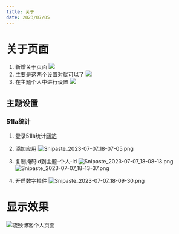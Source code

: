 ```yaml
---
title: 关于
date: 2023/07/05
---
```

# 关于页面
1. 新增关于页面
![](https://cdn.jsdelivr.net/gh/sun0225SUN/hao-docs/assets/images/about1.png)
2. 主要是这两个设置对就可以了
![](https://cdn.jsdelivr.net/gh/sun0225SUN/hao-docs/assets/images/about2.png)
3. 在主题个人中进行设置
![](https://cdn.jsdelivr.net/gh/sun0225SUN/hao-docs/assets/images/about3.png)
## 主题设置
### 51la统计
1. 登录51la统计[网站](https://v6.51.la/)
2. 添加应用
   ![Snipaste_2023-07-07_18-07-05.png](https://shyblog.oss-cn-beijing.aliyuncs.com/img/Snipaste_2023-07-07_18-07-05.png)
3. 复制掩码id到主题-个人-id
   ![Snipaste_2023-07-07_18-08-13.png](https://shyblog.oss-cn-beijing.aliyuncs.com/img/Snipaste_2023-07-07_18-08-13.png)
   ![Snipaste_2023-07-07_18-13-37.png](https://shyblog.oss-cn-beijing.aliyuncs.com/img/Snipaste_2023-07-07_18-13-37.png)

4. 开启数字挂件
   ![Snipaste_2023-07-07_18-09-30.png](https://shyblog.oss-cn-beijing.aliyuncs.com/img/Snipaste_2023-07-07_18-09-30.png)

# 显示效果
![流殃博客个人页面](https://shyblog.oss-cn-beijing.aliyuncs.com/img/about111.png)
